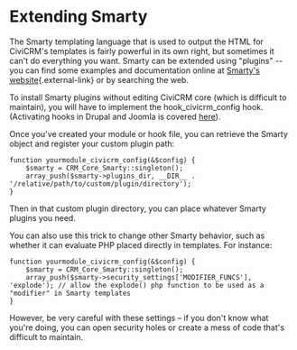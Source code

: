 # Extending Smarty

The Smarty templating language that is used to output the HTML for
CiviCRM's templates is fairly powerful in its own right, but sometimes
it can't do everything you want.  Smarty can be extended using "plugins"
-- you can find some examples and documentation online at [Smarty's
website](http://www.smarty.net){.external-link} or by searching the web.

To install Smarty plugins without editing CiviCRM core (which is
difficult to maintain), you will have to implement the
hook_civicrm_config hook.  (Activating hooks in Drupal and Joomla is
covered
[here](http://wiki.civicrm.org/confluence/display/CRMDOC/CiviCRM+hook+specification#CiviCRMhookspecification-Proceduresforimplementinghooks%28forDrupal%29)).

Once you've created your module or hook file, you can retrieve the
Smarty object and register your custom plugin path:

<div class="code panel" style="border-width: 1px;">

<div class="codeContent panelContent">

    function yourmodule_civicrm_config(&$config) {
        $smarty = CRM_Core_Smarty::singleton();
        array_push($smarty->plugins_dir, __DIR__ . '/relative/path/to/custom/plugin/directory');
    }

</div>

</div>

Then in that custom plugin directory, you can place whatever Smarty
plugins you need.

You can also use this trick to change other Smarty behavior, such as
whether it can evaluate PHP placed directly in templates. For instance:

<div class="code panel" style="border-width: 1px;">

<div class="codeContent panelContent">

    function yourmodule_civicrm_config(&$config) {
        $smarty = CRM_Core_Smarty::singleton();
        array_push($smarty->security_settings['MODIFIER_FUNCS'], 'explode'); // allow the explode() php function to be used as a "modifier" in Smarty templates
    }

</div>

</div>

However, be very careful with these settings – if you don't know what
you're doing, you can open security holes or create a mess of code
that's difficult to maintain.
